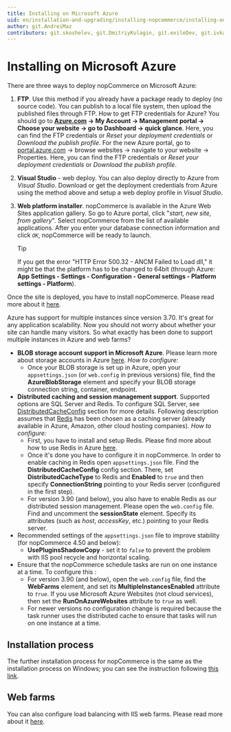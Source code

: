 ```yaml
---
title: Installing on Microsoft Azure
uid: en/installation-and-upgrading/installing-nopcommerce/installing-on-microsoft-azure
author: git.AndreiMaz
contributors: git.skoshelev, git.DmitriyKulagin, git.exileDev, git.ivkadp, git.mariannk
---
```


# Installing on Microsoft Azure

There are three ways to deploy nopCommerce on Microsoft Azure:

1. **FTP**. Use this method if you already have a package ready to deploy (no source code). You can publish to a local file system, then upload the published files through FTP.
  How to get FTP credentials for Azure? You should go to **[Azure.com](https://azure.microsoft.com/) → My Account → Management portal → Choose your website → go to Dashboard → quick glance**. Here, you can find the FTP credentials or *Reset your deployment credentials* or *Download the publish profile*.
  For the new Azure portal, go to [portal.azure.com](http://portal.azure.com/) → browse websites → navigate to your website → Properties. Here, you can find the FTP credentials or *Reset your deployment credentials* or *Download the publish profile*.

1. **Visual Studio** - web deploy. You can also deploy directly to Azure from *Visual Studio*. Download or get the deployment credentials from Azure using the method above and setup a web deploy profile in *Visual Studio*.

1. **Web platform installer**. nopCommerce is available in the Azure Web Sites application gallery. So go to Azure portal, click "*start, new site, from gallery*".  Select nopCommerce from the list of available applications. After you enter your database connection information and click *`OK`*, nopCommerce will be ready to launch.

    >[!TIP]
    >
    > If you get the error "HTTP Error 500.32 - ANCM Failed to Load dll," it might be that the platform has to be changed to 64bit (through Azure: **App Settings - Settings - Configuration - General settings - Platform settings - Platform**).

Once the site is deployed, you have to install nopCommerce. Please read more about it [here](xref:en/installation-and-upgrading/installing-nopcommerce/index).

Azure has support for multiple instances since version 3.70. It's great for any application scalability. Now you should not worry about whether your site can handle many visitors. So what exactly has been done to support multiple instances in Azure and web farms?

* **BLOB storage account support in Microsoft Azure**. Please learn more about storage accounts in Azure [here](https://azure.microsoft.com/documentation/articles/storage-introduction/). *How to configure:*
  * Once your BLOB storage is set up in Azure, open your `appsettings.json` (or `web.config` in previous versions) file, find the **AzureBlobStorage** element and specify your BLOB storage connection string, container, endpoint.
* **Distributed caching and session management support**. Supported options are SQL Server and Redis. To configure SQL Server, see [DistributedCacheConfig](https://docs.nopcommerce.com/en/developer/tutorials/appsettings-json-file.html#distributedcacheconfig) section for more details. Following description assumes that [Redis](http://redis.io/) has been chosen as a caching server (already available in Azure, Amazon, other cloud hosting companies). *How to configure:*
  * First, you have to install and setup Redis. Please find more about how to use Redis in Azure [here](https://azure.microsoft.com/documentation/articles/cache-dotnet-how-to-use-azure-redis-cache/).
  * Once it's done you have to configure it in nopCommerce. In order to enable caching in Redis open `appsettings.json` file. Find the **DistributedCacheConfig** config section. There, set **DistributedCacheType** to Redis and **Enabled** to *`true`* and then specify **ConnectionString** pointing to your Redis server (configured in the first step).
  * For version 3.90 (and below), you also have to enable Redis as our distributed session management. Please open the `web.config` file. Find and uncomment the **sessionState** element. Specify its attributes (such as *host*, *accessKey*, etc.) pointing to your Redis server.
* Recommended settings of the `appsettings.json` file to improve stability (for nopCommerce 4.50 and below):
  * **UsePluginsShadowCopy** - set it to *`false`* to prevent the problem with IIS pool recycle and horizontal scaling.
* Ensure that the nopCommerce schedule tasks are run on one instance at a time. To configure this :
  * For version 3.90 (and below), open the `web.config` file, find the **WebFarms** element, and set its **MultipleInstancesEnabled** attribute to *`true`*. If you use Microsoft Azure Websites (not cloud services), then set the **RunOnAzureWebsites** attribute to *`true`* as well.
  * For newer versions no configuration change is required because the task runner uses the distributed cache to ensure that tasks will run on one instance at a time.

## Installation process

The further installation process for nopCommerce is the same as the installation process on Windows; you can see the instruction following [this link](xref:en/installation-and-upgrading/installing-nopcommerce/installing-on-windows#install-nopcommerce).

## Web farms

You can also configure load balancing with IIS web farms. Please read more about it [here](xref:en/installation-and-upgrading/installing-nopcommerce/web-farms).
